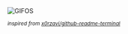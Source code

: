 <div align="justify">
<picture>
    <source media="(prefers-color-scheme: dark)" srcset="https://i.ibb.co/x762r2Y/output-gif.gif">
    <source media="(prefers-color-scheme: light)" srcset="https://i.ibb.co/x762r2Y/output-gif.gif">
    <img alt="GIFOS" src="https://i.ibb.co/x762r2Y/output-gif.gif">
</picture>

<sub><i>inspired from [x0rzavi/github-readme-terminal](https://github.com/x0rzavi/github-readme-terminal)</i></sub>

</div>

<!-- Image deletion URL: https://ibb.co/W2fHRH0/302e5595e17a15889a28ec5f48a90599 -->